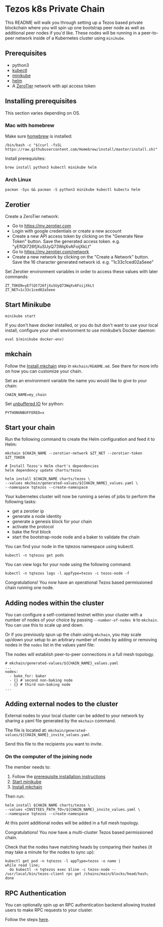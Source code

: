 # Tezos k8s Private Chain

This README will walk you through setting up a Tezos based private blockchain where you will spin up one bootstrap peer node as well as additional peer nodes if you'd like. These nodes will be running in a peer-to-peer network inside of a Kubernetes cluster using `minikube`.

## Prerequisites

- python3
- [kubectl](https://kubernetes.io/docs/reference/kubectl/kubectl/)
- [minikube](https://minikube.sigs.k8s.io/docs/)
- [helm](https://helm.sh/)
- A [ZeroTier](https://www.zerotier.com/) network with api access token

## Installing prerequisites

This section varies depending on OS.

### Mac with homebrew

Make sure [homebrew](https://brew.sh/) is installed:

```shell
/bin/bash -c "$(curl -fsSL https://raw.githubusercontent.com/Homebrew/install/master/install.sh)"
```

Install prerequisites:

```shell
brew install python3 kubectl minikube helm
```

### Arch Linux

```shell
pacman -Syu && pacman -S python3 minikube kubectl kubectx helm
```

## Zerotier

Create a ZeroTier network:

- Go to https://my.zerotier.com
- Login with google credentials or create a new account
- Create a new API access token by clicking on the "Generate New
  Token" button. Save the generated access token. e.g. "yEflQt726fjXuSUyQ73WqXvAFoijXkLt"
- Go to https://my.zerotier.com/network
- Create a new network by clicking on the "Create a Network"
  button. Save the 16 character generated network
  id. e.g. "1c33c1ced02a5eee"

Set Zerotier environment variables in order to access these values with later commands:

```shell
ZT_TOKEN=yEflQt726fjXuSUyQ73WqXvAFoijXkLt
ZT_NET=1c33c1ced02a5eee
```

## Start Minikube

```shell
minikube start
```

If you don't have docker installed, or you do but don't want to use your local install, configure your shell environment to use minikube’s Docker daemon:

```shell
eval $(minikube docker-env)
```

## mkchain

Follow the [Install mkchain](./mkchain/README.md#install-mkchain) step in `mkchain/README.md`. See there for more info on how you can customize your chain.

Set as an environment variable the name you would like to give to your chain:

```shell
CHAIN_NAME=my_chain
```

Set [unbuffered IO](https://docs.python.org/3.6/using/cmdline.html#envvar-PYTHONUNBUFFERED) for python:

```shell
PYTHONUNBUFFERED=x
```

## Start your chain

Run the following command to create the Helm configuration and feed it to Helm:

```shell
mkchain $CHAIN_NAME --zerotier-network $ZT_NET --zerotier-token $ZT_TOKEN

# Install Tezos's Helm chart's dependencies
helm dependency update charts/tezos

helm install $CHAIN_NAME charts/tezos \
--values mkchain/generated-values/${CHAIN_NAME}_values.yaml \
--namespace tqtezos --create-namespace
```

Your kubernetes cluster will now be running a series of jobs to
perform the following tasks:

- get a zerotier ip
- generate a node identity
- generate a genesis block for your chain
- activate the protocol
- bake the first block
- start the bootstrap-node node and a baker to validate the chain

You can find your node in the tqtezos namespace using kubectl.

```shell
kubectl -n tqtezos get pods
```

You can view logs for your node using the following command:

```shell
kubectl -n tqtezos logs -l appType=tezos -c tezos-node -f
```

Congratulations! You now have an operational Tezos based permissioned
chain running one node.

## Adding nodes within the cluster

You can configure a self-contained testnet within your cluster with
a number of nodes of your choice by passing `--number-of-nodes N` to
`mkchain`. You can use this to scale up and down.

Or if you previously spun up the chain using `mkchain`, you may scale up/down your setup to an arbitrary number of nodes by adding or removing nodes in the `nodes` list in the values yaml file:

The nodes will establish peer-to-peer connections in a full mesh topology.

```
# mkchain/generated-values/${CHAIN_NAME}_values.yaml
...
nodes:
  - bake_for: baker
  - {} # second non-baking node
  - {} # third non-baking node
...
```

## Adding external nodes to the cluster

External nodes to your local cluster can be added to your network by sharing a yaml file
generated by the `mkchain` command.

The file is located at: `mkchain/generated-values/${CHAIN_NAME}_invite_values.yaml`

Send this file to the recipients you want to invite.

### On the computer of the joining node

The member needs to:

1. Follow the [prerequisite installation instructions](#installing-prerequisites)
2. [Start minikube](#start-minikube)
3. [Install mkchain](./mkchain/README.md#install-mkchain)

Then run:

```shell
helm install $CHAIN_NAME charts/tezos \
--values <INVITEES_PATH_TO>/${CHAIN_NAME}_invite_values.yaml \
--namespace tqtezos --create-namespace
```

At this point additional nodes will be added in a full mesh
topology.

Congratulations! You now have a multi-cluster Tezos based permissioned
chain.

Check that the nodes have matching heads by comparing their hashes (it may take a minute for the nodes to sync up):

```shell
kubectl get pod -n tqtezos -l appType=tezos -o name |
while read line;
  do kubectl -n tqtezos exec $line -c tezos-node -- /usr/local/bin/tezos-client rpc get /chains/main/blocks/head/hash;
done
```

## RPC Authentication

You can optionally spin up an RPC authentication backend allowing trusted users to make RPC requests to your cluster.

Follow the steps [here](./rpc-auth/README.md).
